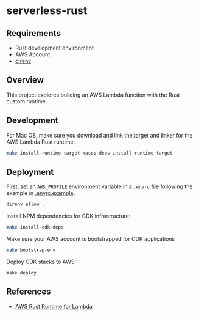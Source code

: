 # serverless-rust

## Requirements
- Rust development environment
- AWS Account
- [direnv](https://direnv.net/)

## Overview

This project explores building an AWS Lambda function with the Rust custom runtime.

## Development

For Mac OS, make sure you download and link the target and linker for the AWS Lambda Rust runtime:

```bash
make install-runtime-target-macos-deps install-runtime-target
```

## Deployment

First, set an `AWS_PROFILE` environment variable in a `.envrc` file following the example in [.envrc.example](./.envrc.example).

```bash
direnv allow .
```

Install NPM dependencies for CDK infrastructure:
```bash
make install-cdk-deps
```

Make sure your AWS account is bootstrapped for CDK applications
```bash
make bootstrap-env
```

Deploy CDK stacks to AWS:
```
make deploy
```

## References

- [AWS Rust Runtime for Lambda](https://aws.amazon.com/blogs/opensource/rust-runtime-for-aws-lambda/)
